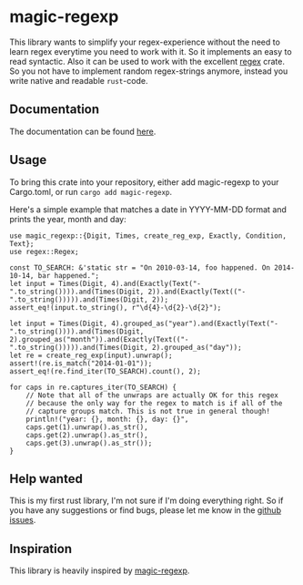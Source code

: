 # magic-regexp

This library wants to simplify your regex-experience without the need to learn regex everytime you need to work with it. So it implements an easy to read syntactic. Also it can be used to work with the excellent [regex](https://crates.io/crates/regex) crate. So you not have to implement random regex-strings anymore, instead you write native and readable `rust`-code.

## Documentation

The documentation can be found [here](https://heiss.github.io/magic-regexp/magic_regexp/index.html).

## Usage

To bring this crate into your repository, either add magic-regexp to your Cargo.toml, or run `cargo add magic-regexp`.

Here's a simple example that matches a date in YYYY-MM-DD format and prints the year, month and day:

```rust=
use magic_regexp::{Digit, Times, create_reg_exp, Exactly, Condition, Text};
use regex::Regex;

const TO_SEARCH: &'static str = "On 2010-03-14, foo happened. On 2014-10-14, bar happened.";
let input = Times(Digit, 4).and(Exactly(Text("-".to_string()))).and(Times(Digit, 2)).and(Exactly(Text(("-".to_string())))).and(Times(Digit, 2));
assert_eq!(input.to_string(), r"\d{4}-\d{2}-\d{2}");

let input = Times(Digit, 4).grouped_as("year").and(Exactly(Text("-".to_string()))).and(Times(Digit, 2).grouped_as("month")).and(Exactly(Text(("-".to_string())))).and(Times(Digit, 2).grouped_as("day"));
let re = create_reg_exp(input).unwrap();
assert!(re.is_match("2014-01-01"));
assert_eq!(re.find_iter(TO_SEARCH).count(), 2);

for caps in re.captures_iter(TO_SEARCH) {
    // Note that all of the unwraps are actually OK for this regex
    // because the only way for the regex to match is if all of the
    // capture groups match. This is not true in general though!
    println!("year: {}, month: {}, day: {}",
    caps.get(1).unwrap().as_str(),
    caps.get(2).unwrap().as_str(),
    caps.get(3).unwrap().as_str());
}
```

## Help wanted

This is my first rust library, I'm not sure if I'm doing everything right. So if you have any suggestions or find bugs, please let me know in the [github issues](https://github.com/Heiss/magic-regexp/issues).

## Inspiration

This library is heavily inspired by [magic-regexp](https://github.com/danielroe/magic-regexp).
